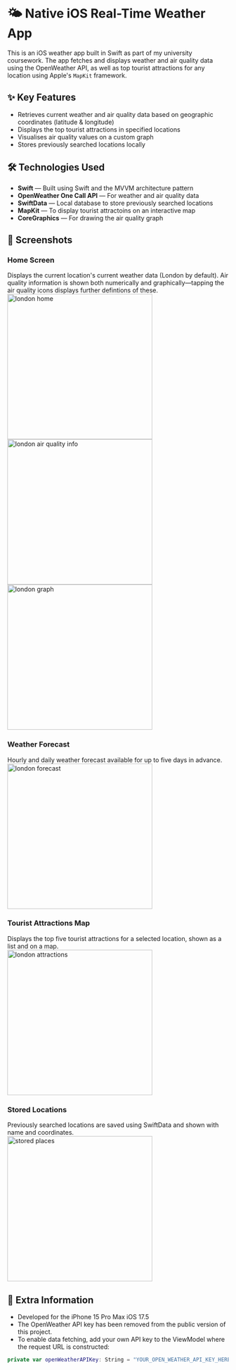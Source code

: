 # 🌤️ Native iOS Real-Time Weather App

This is an iOS weather app built in Swift as part of my university coursework. The app fetches and displays weather and air quality data using the OpenWeather API, as well as top tourist attractions for any location using Apple's `MapKit` framework.

## ✨ Key Features

- Retrieves current weather and air quality data based on geographic coordinates (latitude & longitude)
- Displays the top tourist attractions in specified locations
- Visualises air quality values on a custom graph
- Stores previously searched locations locally

## 🛠️ Technologies Used

- **Swift** — Built using Swift and the MVVM architecture pattern
- **OpenWeather One Call API** — For weather and air quality data
- **SwiftData** — Local database to store previously searched locations
- **MapKit** — To display tourist attractoins on an interactive map
- **CoreGraphics** — For drawing the air quality graph

## 📱 Screenshots

### Home Screen
Displays the current location's current weather data (London by default). Air quality information is shown both numerically and graphically—tapping the air quality icons displays further defintions of these.
<br>
<img width="330" alt="london home" src="https://github.com/user-attachments/assets/39c0cc01-cd2a-49b8-aa9a-721166d950eb" />
<img width="330" alt="london air quality info" src="https://github.com/user-attachments/assets/3a54e2c0-6a5a-424a-90c8-da91cc4d37c4" />
<img width="330" alt="london graph" src="https://github.com/user-attachments/assets/0146a26b-0ad4-460d-bcbe-354fdd03e1f2" />

### Weather Forecast
Hourly and daily weather forecast available for up to five days in advance.
<br>
<img width="330" alt="london forecast" src="https://github.com/user-attachments/assets/ebc8231d-2871-454e-b6b6-ca1e5cd2e6a8" />

### Tourist Attractions Map
Displays the top five tourist attractions for a selected location, shown as a list and on a map.
<br>
<img width="330" alt="london attractions" src="https://github.com/user-attachments/assets/ff4a9004-cc07-4d34-bebd-b7acd5c5dc51" />

### Stored Locations
Previously searched locations are saved using SwiftData and shown with name and coordinates.
<br>
<img width="330" alt="stored places" src="https://github.com/user-attachments/assets/97b5f852-d523-4920-9c2f-1de1b478651c" />

## 🚧 Extra Information

- Developed for the iPhone 15 Pro Max iOS 17.5
- The OpenWeather API key has been removed from the public version of this project.
- To enable data fetching, add your own API key to the ViewModel where the request URL is constructed:
```swift
private var openWeatherAPIKey: String = "YOUR_OPEN_WEATHER_API_KEY_HERE"
```
